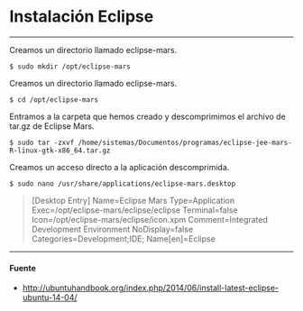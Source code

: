 # Instalación Eclipse
---
Creamos un directorio llamado eclipse-mars.

    $ sudo mkdir /opt/eclipse-mars 

Creamos un directorio llamado eclipse-mars.

    $ cd /opt/eclipse-mars 

Entramos a la carpeta que hemos creado y descomprimimos el archivo de tar.gz de Eclipse Mars.

    $ sudo tar -zxvf /home/sistemas/Documentos/programas/eclipse-jee-mars-R-linux-gtk-x86_64.tar.gz 

Creamos un acceso directo a la aplicación descomprimida.

    $ sudo nano /usr/share/applications/eclipse-mars.desktop 

>[Desktop Entry]
Name=Eclipse Mars
Type=Application
Exec=/opt/eclipse-mars/eclipse/eclipse
Terminal=false
Icon=/opt/eclipse-mars/eclipse/icon.xpm
Comment=Integrated Development Environment
NoDisplay=false
Categories=Development;IDE;
Name[en]=Eclipse

---

#### Fuente

+ http://ubuntuhandbook.org/index.php/2014/06/install-latest-eclipse-ubuntu-14-04/